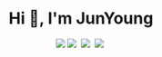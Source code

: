 <!-- ### Hi there 👋 -->
<h1 align="center">Hi 👋, I'm JunYoung</h1>



<p align="center">
    <a href="https://hits.seeyoufarm.com"><img src="https://hits.seeyoufarm.com/api/count/incr/badge.svg?url=https%3A%2F%2Fgithub.com%2Flgkimjy&count_bg=%2379C83D&title_bg=%23555555&icon=&icon_color=%23E7E7E7&title=hits&edge_flat=false"/></a>
    <a href="mailto:lgkimjy@hanyang.ac.kr"><img src="https://img.shields.io/badge/-Gmail-d14836?style=flat&logo=Gmail&logoColor=white&link=mailto:lgkimjy@hanyang.ac.kr"/></a>&nbsp
    <a href="https://robotsociety.tistory.com"><img src="https://img.shields.io/badge/Blog-black?style=flat&logo=Tistory&logoColor=white"/></a>&nbsp
    <a href="https://www.linkedin.com/in/junyoung-k-b0b0a4207/"><img src="https://img.shields.io/badge/-LinkedIn-blue?style=flat&logo=Linkedin&logoColor=white&link=https://www.linkedin.com/in/junyoung-k-b0b0a4207/"/></a>&nbsp
</p>
<!--
**lgkimjy/lgkimjy** is a ✨ _special_ ✨ repository because its `README.md` (this file) appears on your GitHub profile.

Here are some ideas to get you started:

- 🔭 I’m currently working on ...
- 🌱 I’m currently learning ...
- 👯 I’m looking to collaborate on ...
- 🤔 I’m looking for help with ...
- 💬 Ask me about ...
- 📫 How to reach me: ...
- 😄 Pronouns: ...
- ⚡ Fun fact: ...
-->
